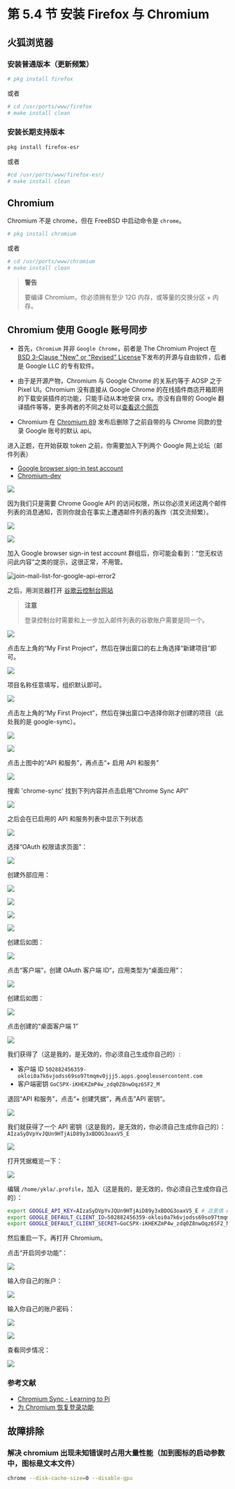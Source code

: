 # 第 5.4 节 安装 Firefox 与 Chromium

## 火狐浏览器

### 安装普通版本（更新频繁）

```sh
# pkg install firefox
```

或者

```sh
# cd /usr/ports/www/firefox
# make install clean
```

### 安装长期支持版本

```sh
pkg install firefox-esr
```

或者

```sh
#cd /usr/ports/www/firefox-esr/
# make install clean
```

## Chromium

Chromium 不是 chrome，但在 FreeBSD 中启动命令是 `chrome`。

```sh
# pkg install chromium
```

或者

```sh
# cd /usr/ports/www/chromium
# make install clean
```

> **警告**
>
> 要编译 Chromium，你必须拥有至少 12G 内存，或等量的交换分区 + 内存。



## Chromium 使用 Google 账号同步

- 首先，`Chromium` 并非 `Google Chrome`，前者是 The Chromium Project 在 [BSD 3-Clause "New" or "Revised" License](https://github.com/chromium/chromium/blob/main/LICENSE)下发布的开源与自由软件，后者是 Google LLC 的专有软件。
- 由于是开源产物，Chromium 与 Google Chrome 的关系约等于 AOSP 之于 Pixel UI。Chromium 没有直接从 Google Chrome 的在线插件商店开箱即用的下载安装插件的功能，只能手动从本地安装 crx。亦没有自带的 Google 翻译插件等等，更多两者的不同之处可以[查看这个网页](https://chromium.googlesource.com/chromium/src/+/master/docs/chromium_browser_vs_google_chrome.md)

- Chromium 在 [Chromium 89](https://archlinux.org/news/chromium-losing-sync-support-in-early-march/) 发布后删除了之前自带的与 Chrome 同款的登录 Google 账号的默认 api。

进入正题，在开始获取 token 之前，你需要加入下列两个 Google 网上论坛（邮件列表）

- [Google browser sign-in test account](https://groups.google.com/u/0/a/chromium.org/g/google-browser-signin-testaccounts)
- [Chromium-dev](https://groups.google.com/a/chromium.org/g/chromium-dev)

![](../.gitbook/assets/join-chromium-dev-for-api1.png)

因为我们只是需要 Chrome Google API 的访问权限，所以你必须关闭这两个邮件列表的消息通知，否则你就会在事实上遭遇邮件列表的轰炸（其交流频繁）。

![](../.gitbook/assets/join-chromium-dev-for-api2.png)

![](../.gitbook/assets/join-chromium-dev-for-api3.png)

加入 Google browser sign-in test account 群组后，你可能会看到：“您无权访问此内容”之类的提示，这很正常，不用管。

![join-mail-list-for-google-api-error2](../.gitbook/assets/join-chromium--list-2error.png)

之后，用浏览器打开 [谷歌云控制台网站](https://console.cloud.google.com/)

>**注意**
>
>登录控制台时需要和上一步加入邮件列表的谷歌账户需要是同一个。

![](../.gitbook/assets/chromium-use-google-api-guide-0.png)

点击左上角的“My First Project”，然后在弹出窗口的右上角选择“新建项目”即可。

![](../.gitbook/assets/chromium-use-google-api-guide-02.png)

项目名称任意填写，组织默认即可。

![](../.gitbook/assets/chromium-use-google-api-guide-03.png)

点击左上角的“My First Project”，然后在弹出窗口中选择你刚才创建的项目（此处我的是 google-sync）。

![](../.gitbook/assets/chromium-use-google-api-guide-04.png)

![](../.gitbook/assets/chromium-use-google-api-guide-04-1.png)

点击上图中的“API 和服务”，再点击“+ 启用 API 和服务”

![](../.gitbook/assets/chromium-use-google-api-guide-06.png)

搜索 'chrome-sync' 找到下列内容并点击启用“Chrome Sync API”

![](../.gitbook/assets/chromium-use-google-api-guide-05.png)

之后会在已启用的 API 和服务列表中显示下列状态

![](../.gitbook/assets/chromium-use-google-api-guide-07.png)

选择“OAuth 权限请求页面”：

![](../.gitbook/assets/chromium-use-google-api-guide-08.png)

创建外部应用：

![](../.gitbook/assets/chromium-use-google-api-guide-09.png)

![](../.gitbook/assets/chromium-use-google-api-guide-10.png)

![](../.gitbook/assets/chromium-use-google-api-guide-11.png)

![](../.gitbook/assets/chromium-use-google-api-guide-12.png)

创建后如图：

![](../.gitbook/assets/chromium-use-google-api-guide-13.png)

点击“客户端”，创建 OAuth 客户端 ID“，应用类型为“桌面应用”：

![](../.gitbook/assets/chromium-use-google-api-guide-14.png)

创建后如图：

![](../.gitbook/assets/chromium-use-google-api-guide-15.png)

点击创建的“桌面客户端 1”

![](../.gitbook/assets/chromium-use-google-api-guide-16.png)

我们获得了（这是我的，是无效的，你必须自己生成你自己的）:

- 客户端 ID `502882456359-okloi0a7k6vjodss69so97tmqmv0jjj5.apps.googleusercontent.com`
- 客户端密钥 `GoCSPX-iKHEKZmP4w_zdq0Z8nwOqz6SF2_M`

退回“API 和服务”，点击“+ 创建凭据”，再点击”API 密钥“。

![](../.gitbook/assets/chromium-use-google-api-guide-17.png)

我们就获得了一个 API 密钥（这是我的，是无效的，你必须自己生成你自己的）：`AIzaSyDVpYvJQUn9HTjAiD89y3xBDOG3oaxV5_E`

![](../.gitbook/assets/chromium-use-google-api-guide-18.png)

打开凭据概览一下：

![](../.gitbook/assets/chromium-use-google-api-guide-19.png)


编辑 `/home/ykla/.profile`，加入（这是我的，是无效的，你必须自己生成你自己的）：


```sh
export GOOGLE_API_KEY=AIzaSyDVpYvJQUn9HTjAiD89y3xBDOG3oaxV5_E # 这里填 API 密钥
export GOOGLE_DEFAULT_CLIENT_ID=502882456359-okloi0a7k6vjodss69so97tmqmv0jjj5.apps.googleusercontent.com # 这里填客户端 ID
export GOOGLE_DEFAULT_CLIENT_SECRET=GoCSPX-iKHEKZmP4w_zdq0Z8nwOqz6SF2_M # 这里填客户端密钥
```

然后重启一下。再打开 Chromium。

点击“开启同步功能”：

![](../.gitbook/assets/chromium-use-google-api-guide-20.png)

输入你自己的账户：

![](../.gitbook/assets/chromium-use-google-api-guide-21.png)

输入你自己的账户密码：

![](../.gitbook/assets/chromium-use-google-api-guide-22.png)

![](../.gitbook/assets/chromium-use-google-api-guide-23.png)

查看同步情况：

![](../.gitbook/assets/chromium-use-google-api-guide-24.png)

### 参考文献

- [Chromium Sync - Learning to Pi](https://www.learningtopi.com/sbc/chromium-sync)
- [为 Chromium 恢复登录功能 ](https://nyac.at/posts/google-sync-in-chromium)


## 故障排除

### 解决 chromium 出现未知错误时占用大量性能（加到图标的启动参数中，图标是文本文件）

```sh
chrome --disk-cache-size=0 --disable-gpu
```


